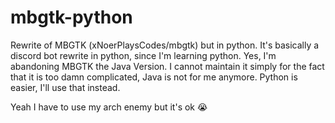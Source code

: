 # mbgtk-python
Rewrite of MBGTK (xNoerPlaysCodes/mbgtk) but in python.
It's basically a discord bot rewrite in python, since I'm learning python.
Yes, I'm abandoning MBGTK the Java Version. I cannot maintain it simply for the fact that it is too damn complicated, Java is not for me anymore. Python is easier, I'll use that instead.

Yeah I have to use my arch enemy but it's ok 😭
